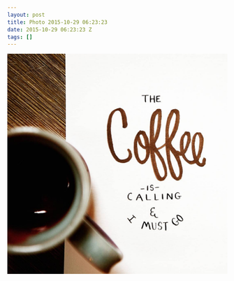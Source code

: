 ```yaml
---
layout: post
title: Photo 2015-10-29 06:23:23
date: 2015-10-29 06:23:23 Z
tags: []
---
```

![](/media/2015/10/132133998584.jpg)
